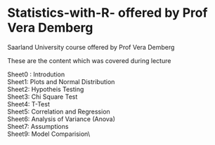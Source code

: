 # Statistics-with-R- offered by Prof Vera Demberg
Saarland University course offered by Prof Vera Demberg 

These are the content which was covered during lecture 

Sheet0 : Introdution\
Sheet1: Plots and Normal Distribution\
Sheet2: Hypotheis Testing\
Sheet3: Chi Square Test\
Sheet4: T-Test\
Sheet5: Correlation and Regression\
Sheet6: Analysis of Variance (Anova)\
Sheet7: Assumptions\
Sheet9: Model Comparision\
